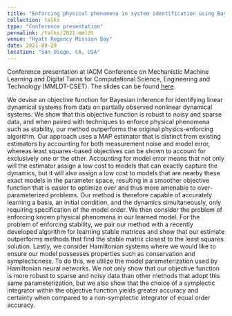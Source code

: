 ```yaml
---
title: "Enforcing physical phenomena in system identification using Bayesian inference and stochastic models"
collection: talks
type: "Conference presentation"
permalink: /talks/2021-mmldt
venue: "Hyatt Regency Mission Bay"
date: 2021-09-29
location: "San Diego, CA, USA"
---
```


Conference presentation at IACM Conference on Mechanistic Machine Learning and Digital Twins for Computational Science, Engineering and Technology (MMLDT-CSET). The slides can be found [here](../files/2021-mmldt-slides.pdf).

We devise an objective function for Bayesian inference for identifying linear dynamical systems from data on partially observed nonlinear dynamical systems. We show that this objective function is robust to noisy and sparse data, and when paired with techniques to enforce physical phenomena such as stability, our method outperforms the original physics-enforcing algorithm. Our approach uses a MAP estimator that is distinct from existing estimators by accounting for both measurement noise and model error, whereas least squares-based objectives can be shown to account for exclusively one or the other. Accounting for model error means that not only will the estimator assign a low cost to models that can exactly capture the dynamics, but it will also assign a low cost to models that are nearby these exact models in the parameter space, resulting in a smoother objective function that is easier to optimize over and thus more amenable to over-parameterized problems.  Our method is therefore capable of accurately learning a basis, an initial condition, and the dynamics simultaneously, only requiring specification of the model order.  We then consider the problem of enforcing known physical phenomena in our learned model. For the problem of enforcing stability, we pair our method with a recently developed algorithm for learning stable matrices and show that our estimate outperforms methods that find the stable matrix closest to the least squares solution. Lastly, we consider Hamiltonian systems where we would like to ensure our model possesses properties such as conservation and symplecticness. To do this, we utilize the model parameterization used by Hamiltonian neural networks. We not only show that our objective function is more robust to sparse and noisy data than other methods that adopt this same parameterization, but we also show that the choice of a symplectic integrator within the objective function yields greater accuracy and certainty when compared to a non-symplectic integrator of equal order accuracy.